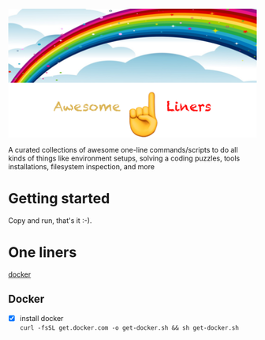 <p align="center">
  <img src="https://github.com/10000TB/Awesome-One-Liner/blob/master/resources/imgs/awesome-one-liners-logo.png" />
</p>

A curated collections of awesome one-line commands/scripts to do all kinds of things like environment setups, solving a coding puzzles, tools installations, filesystem inspection, and more

# Getting started

Copy and run, that's it :-).

# One liners
[docker](#docker)

## Docker

- [x] install docker  
`curl -fsSL get.docker.com -o get-docker.sh && sh get-docker.sh`

